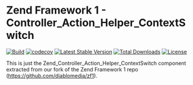 # Zend Framework 1 - Controller_Action_Helper_ContextSwitch

[![Build](https://github.com/diablomedia/zf1-controller-action-helper-contextswitch/workflows/Build/badge.svg?event=push)](https://github.com/diablomedia/zf1-controller-action-helper-contextswitch/actions?query=workflow%3ABuild+event%3Apush)
[![codecov](https://codecov.io/gh/diablomedia/zf1-controller-action-helper-contextswitch/branch/master/graph/badge.svg)](https://codecov.io/gh/diablomedia/zf1-controller-action-helper-contextswitch)
[![Latest Stable Version](https://poser.pugx.org/fragotesac/zf1-controller-action-helper-contextswitch/v/stable)](https://packagist.org/packages/fragotesac/zf1-controller-action-helper-contextswitch)
[![Total Downloads](https://poser.pugx.org/fragotesac/zf1-controller-action-helper-contextswitch/downloads)](https://packagist.org/packages/fragotesac/zf1-controller-action-helper-contextswitch)
[![License](https://poser.pugx.org/fragotesac/zf1-controller-action-helper-contextswitch/license)](https://packagist.org/packages/fragotesac/zf1-controller-action-helper-contextswitch)

This is just the Zend_Controller_Action_Helper_ContextSwitch component extracted from our fork of the Zend Framework 1 repo (https://github.com/diablomedia/zf1).
